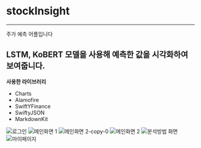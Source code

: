 # stockInsight
---
주가 예측 어플입니다

LSTM, KoBERT 모델을 사용해 예측한 값을 시각화하여 보여줍니다.
---

**사용한 라이브러리**
- Charts
- Alamofire
- SwiftYFinance
- SwiftyJSON
- MarkdownKit
  
![로그인](https://github.com/LeeHyeonHo-127/stockInsight/assets/84439622/bd71202f-9e01-48b3-807c-8e435b77a6d4)
![메인화면 1](https://github.com/LeeHyeonHo-127/stockInsight/assets/84439622/bfbc9961-8632-42b1-a7d3-b5cb8808308a)
![메인화면 2-copy-0](https://github.com/LeeHyeonHo-127/stockInsight/assets/84439622/76b9266f-f2c8-47eb-a9a5-16f81c00de93)
![메인화면 2](https://github.com/LeeHyeonHo-127/stockInsight/assets/84439622/314e1e61-46b6-4c95-b4f2-899937d0ff1f)
![분석방법 화면](https://github.com/LeeHyeonHo-127/stockInsight/assets/84439622/25b2ed8f-28f3-45bb-94e7-a202d09a039d)
![마이페이지](https://github.com/LeeHyeonHo-127/stockInsight/assets/84439622/a091d3e1-1d28-4864-bfcc-ce657aaab6eb)
